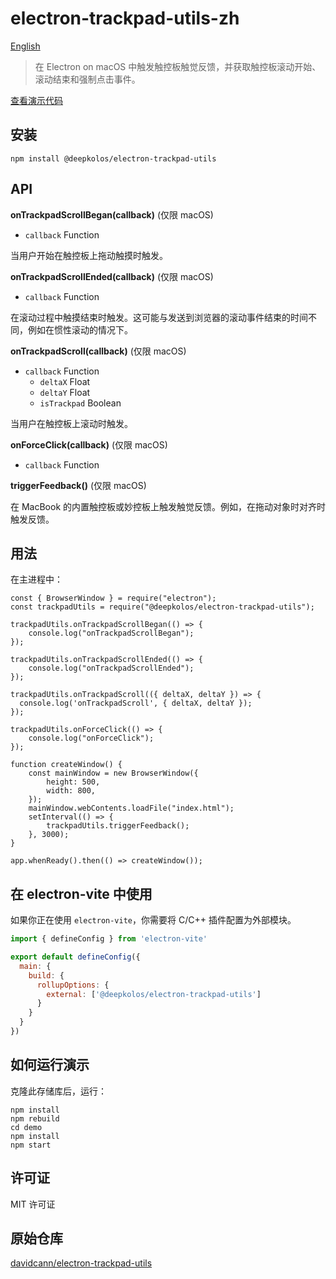 # electron-trackpad-utils-zh

[English](./README.en-US.md)


> 在 Electron on macOS 中触发触控板触觉反馈，并获取触控板滚动开始、滚动结束和强制点击事件。

[查看演示代码](demo)

## 安装

    npm install @deepkolos/electron-trackpad-utils

## API

**onTrackpadScrollBegan(callback)** (仅限 macOS)

- `callback` Function

当用户开始在触控板上拖动触摸时触发。

**onTrackpadScrollEnded(callback)** (仅限 macOS)

- `callback` Function

在滚动过程中触摸结束时触发。这可能与发送到浏览器的滚动事件结束的时间不同，例如在惯性滚动的情况下。

**onTrackpadScroll(callback)** (仅限 macOS)

- `callback` Function
  - `deltaX` Float
  - `deltaY` Float
  - `isTrackpad` Boolean

当用户在触控板上滚动时触发。

**onForceClick(callback)** (仅限 macOS)

- `callback` Function

**triggerFeedback()** (仅限 macOS)

在 MacBook 的内置触控板或妙控板上触发触觉反馈。例如，在拖动对象时对齐时触发反馈。

## 用法

在主进程中：

    const { BrowserWindow } = require("electron");
    const trackpadUtils = require("@deepkolos/electron-trackpad-utils");

    trackpadUtils.onTrackpadScrollBegan(() => {
    	console.log("onTrackpadScrollBegan");
    });

    trackpadUtils.onTrackpadScrollEnded(() => {
    	console.log("onTrackpadScrollEnded");
    });

    trackpadUtils.onTrackpadScroll(({ deltaX, deltaY }) => {
      console.log('onTrackpadScroll', { deltaX, deltaY });
    });

    trackpadUtils.onForceClick(() => {
    	console.log("onForceClick");
    });

    function createWindow() {
    	const mainWindow = new BrowserWindow({
    		height: 500,
    		width: 800,
    	});
    	mainWindow.webContents.loadFile("index.html");
    	setInterval(() => {
    		trackpadUtils.triggerFeedback();
    	}, 3000);
    }

    app.whenReady().then(() => createWindow());

## 在 electron-vite 中使用

如果你正在使用 `electron-vite`，你需要将 C/C++ 插件配置为外部模块。

```javascript
import { defineConfig } from 'electron-vite'

export default defineConfig({
  main: {
    build: {
      rollupOptions: {
        external: ['@deepkolos/electron-trackpad-utils']
      }
    }
  }
})
```

## 如何运行演示

克隆此存储库后，运行：

    npm install
    npm rebuild
    cd demo
    npm install
    npm start

## 许可证

MIT 许可证

## 原始仓库

[davidcann/electron-trackpad-utils](https://github.com/davidcann/electron-trackpad-utils)